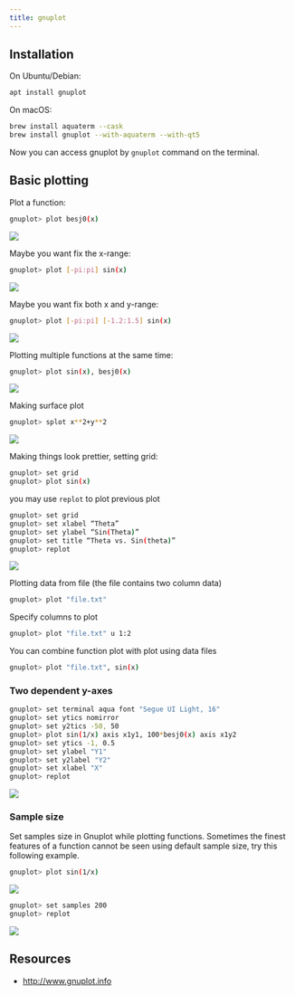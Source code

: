 ```yaml
---
title: gnuplot
---
```


## Installation

On Ubuntu/Debian:
```bash
apt install gnuplot
```

On macOS:
```bash
brew install aquaterm --cask
brew install gnuplot --with-aquaterm --with-qt5
```

Now you can access gnuplot by `gnuplot` command on the terminal.

## Basic plotting

Plot a function:
```bash
gnuplot> plot besj0(x)
```

![](/img/gnuplot-01.png)

Maybe you want fix the x-range:
```bash
gnuplot> plot [-pi:pi] sin(x)
```

![](/img/gnuplot-02.png)

Maybe you want fix both x and y-range:
```bash
gnuplot> plot [-pi:pi] [-1.2:1.5] sin(x)
```

![](/img/gnuplot-03.png)

Plotting multiple functions at the same time:
```bash
gnuplot> plot sin(x), besj0(x)
```

![](/img/gnuplot-04.png)

Making surface plot
```bash
gnuplot> splot x**2+y**2
```

![](/img/gnuplot-05.png)

Making things look prettier, setting grid:
```bash
gnuplot> set grid
gnuplot> plot sin(x)
```

you may use `replot` to plot previous plot
```bash
gnuplot> set grid
gnuplot> set xlabel “Theta”
gnuplot> set ylabel “Sin(Theta)”
gnuplot> set title “Theta vs. Sin(theta)”
gnuplot> replot
```

![](/img/gnuplot-06.png)

Plotting data from file (the file contains two column data)
```bash
gnuplot> plot "file.txt"
```

Specify columns to plot
```bash
gnuplot> plot "file.txt" u 1:2
```

You can combine function plot with plot using data files
```bash
gnuplot> plot "file.txt", sin(x)
```

### Two dependent y-axes
```bash
gnuplot> set terminal aqua font "Segue UI Light, 16"
gnuplot> set ytics nomirror
gnuplot> set y2tics -50, 50
gnuplot> plot sin(1/x) axis x1y1, 100*besj0(x) axis x1y2
gnuplot> set ytics -1, 0.5
gnuplot> set ylabel "Y1"
gnuplot> set y2label "Y2"
gnuplot> set xlabel "X"
gnuplot> replot
```

![](/img/gnuplot-07.png)

### Sample size
Set samples size in Gnuplot while plotting functions. Sometimes the finest
features of a function cannot be seen using default sample size, try this
following example.

```bash
gnuplot> plot sin(1/x)
```

![](/img/gnuplot-08.png)

```bash
gnuplot> set samples 200
gnuplot> replot
```

![](/img/gnuplot-09.png)

## Resources
- <http://www.gnuplot.info>
